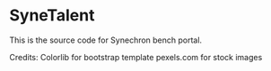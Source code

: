 # SyneTalent

This is the source code for Synechron bench portal.

Credits:
Colorlib for bootstrap template
pexels.com for stock images
